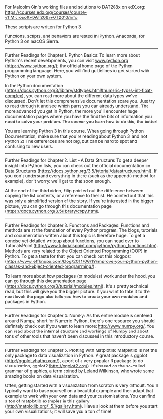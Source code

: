 For Malcolm Gin's working files and solutions to DAT208x on edX.org:
https://courses.edx.org/courses/course-v1:Microsoft+DAT208x+6T2016/info

These scripts are written for Python 3.

Functions, scripts, and behaviors are tested in IPython, Anaconda, for Python 3 on macOS Sierra.

-----
Further Readings for Chapter 1. Python Basics:
To learn more about Python's recent developments, you can visit www.python.org (https://www.python.org/); the official home page of the Python programming language. Here, you will find guidelines to get started with Python on your own system. 

In the Python documentation (https://docs.python.org/3/library/stdtypes.html#numeric-types-int-float-complex), you can read more about the different data types we've discussed. Don't let this comprehensive documentation scare you. Just try to read through it and see which parts you can already understand. The more advanced you get in Python, the more you'll encounter huge documentation pages where you have the find the bits of information you need to solve your problem. The sooner you learn how to do this, the better!

You are learning Python 3 in this course. When going through Python Documentation, make sure that you're reading about Python 3, and not Python 2! The differences are not big, but can be hard to spot and confusing to new users.


-----
Further Readings for Chapter 2. List - A Data Structure:
To get a deeper insight into Python lists, you can check out the official documentation on Data Structures (https://docs.python.org/3.5/tutorial/datastructures.html). If you don't understand everything in there (such as the append() method for example), don't worry: we'll get to that soon enough.

At the end of the third video, Filip pointed out the difference between copying the list contents, or a reference to the list. He pointed out that this was only a simplified version of the story. If you're interested in the bigger picture, you can go through this documentation page (https://docs.python.org/3.5/library/copy.html).


-----
Further Readings for Chapter 3. Functions and Packages:
Functions and methods are at the foundation of every Python program. The blogs, tutorials and documentation written about this topic is therefore huge. To get a concise yet detailed writeup about functions, you can head over to TutorialsPoint (http://www.tutorialspoint.com/python/python_functions.htm). Methods are very related to the Object Oriented Programming (OOP) in Python. To get a taste for that, you can check out this blogpost (https://www.jeffknupp.com/blog/2014/06/18/improve-your-python-python-classes-and-object-oriented-programming/).

To learn more about how packages (or modules) work under the hood, you can go through this documentation page (https://docs.python.org/3/tutorial/modules.html). It's a pretty technical read, but this will give you the bigger picture. If you want to take it to the next level: the page also tells you how to create your own modules and packages in Python.


-----
Further Readings for Chapter 4. NumPy:
As this entire module is centered around Numpy, short for Numeric Python, there's one resource you should definitely check out if you want to learn more: http://www.numpy.org/. You can read about the internal structure and workings of Numpy and about tons of other tools that haven't been discussed in this introductory course.


-----
Further Readings for Chapter 5. Plotting with Matplotlib:
Matplotlib is not the only package to data visualization in Python. A great package is ggplot (http://ggplot.yhathq.com/), a port of a very popular R package to do visualization, ggplot2 (http://ggplot2.org/). It's based on the so-called grammar of graphics, a term coined by Leland Wilkinson, who wrote some amazing books on data visualization.

Often, getting started with a visualization from scratch is very difficult. You'll typically want to base yourself on a beautiful example and then adapt that example to work with your own data and your customizations. You can find a ton of matplotlib examples in this gallery (http://matplotlib.org/1.5.1/gallery.html). Have a look at them before you start your own visualizations; it will save you a ton of time!

